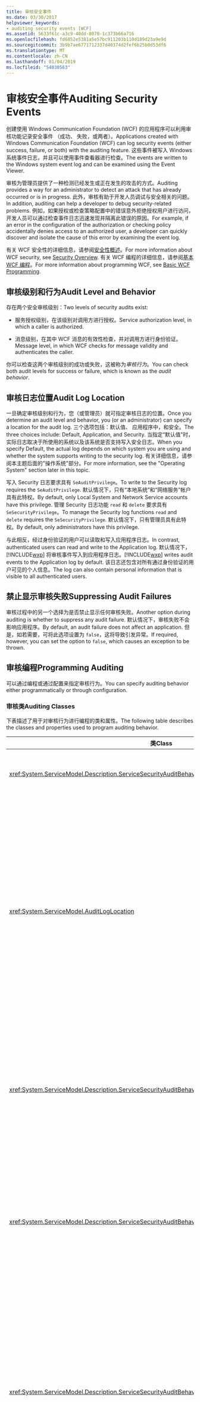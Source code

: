 ```yaml
---
title: 审核安全事件
ms.date: 03/30/2017
helpviewer_keywords:
- auditing security events [WCF]
ms.assetid: 5633f61c-a3c9-40dd-8070-1c373b66a716
ms.openlocfilehash: fd6852e5381a5e57bc911203b110d189d23a9e9d
ms.sourcegitcommit: 3b9b7ae6771712337d40374d2fef6b25b0d53df6
ms.translationtype: MT
ms.contentlocale: zh-CN
ms.lasthandoff: 01/04/2019
ms.locfileid: "54030563"
---
```

# <a name="auditing-security-events"></a><span data-ttu-id="e0bc2-102">审核安全事件</span><span class="sxs-lookup"><span data-stu-id="e0bc2-102">Auditing Security Events</span></span>
<span data-ttu-id="e0bc2-103">创建使用 Windows Communication Foundation (WCF) 的应用程序可以利用审核功能记录安全事件 （成功、 失败，或两者）。</span><span class="sxs-lookup"><span data-stu-id="e0bc2-103">Applications created with Windows Communication Foundation (WCF) can log security events (either success, failure, or both) with the auditing feature.</span></span> <span data-ttu-id="e0bc2-104">这些事件被写入 Windows 系统事件日志，并且可以使用事件查看器进行检查。</span><span class="sxs-lookup"><span data-stu-id="e0bc2-104">The events are written to the Windows system event log and can be examined using the Event Viewer.</span></span>  
  
 <span data-ttu-id="e0bc2-105">审核为管理员提供了一种检测已经发生或正在发生的攻击的方式。</span><span class="sxs-lookup"><span data-stu-id="e0bc2-105">Auditing provides a way for an administrator to detect an attack that has already occurred or is in progress.</span></span> <span data-ttu-id="e0bc2-106">此外，审核有助于开发人员调试与安全相关的问题。</span><span class="sxs-lookup"><span data-stu-id="e0bc2-106">In addition, auditing can help a developer to debug security-related problems.</span></span> <span data-ttu-id="e0bc2-107">例如，如果授权或检查策略配置中的错误意外拒绝授权用户进行访问，开发人员可以通过检查事件日志迅速发现并隔离此错误的原因。</span><span class="sxs-lookup"><span data-stu-id="e0bc2-107">For example, if an error in the configuration of the authorization or checking policy accidentally denies access to an authorized user, a developer can quickly discover and isolate the cause of this error by examining the event log.</span></span>  
  
 <span data-ttu-id="e0bc2-108">有关 WCF 安全性的详细信息，请参阅[安全性概述](../../../../docs/framework/wcf/feature-details/security-overview.md)。</span><span class="sxs-lookup"><span data-stu-id="e0bc2-108">For more information about WCF security, see [Security Overview](../../../../docs/framework/wcf/feature-details/security-overview.md).</span></span> <span data-ttu-id="e0bc2-109">有关 WCF 编程的详细信息，请参阅[基本 WCF 编程](../../../../docs/framework/wcf/basic-wcf-programming.md)。</span><span class="sxs-lookup"><span data-stu-id="e0bc2-109">For more information about programming WCF, see [Basic WCF Programming](../../../../docs/framework/wcf/basic-wcf-programming.md).</span></span>  
  
## <a name="audit-level-and-behavior"></a><span data-ttu-id="e0bc2-110">审核级别和行为</span><span class="sxs-lookup"><span data-stu-id="e0bc2-110">Audit Level and Behavior</span></span>  
 <span data-ttu-id="e0bc2-111">存在两个安全审核级别：</span><span class="sxs-lookup"><span data-stu-id="e0bc2-111">Two levels of security audits exist:</span></span>  
  
-   <span data-ttu-id="e0bc2-112">服务授权级别，在该级别对调用方进行授权。</span><span class="sxs-lookup"><span data-stu-id="e0bc2-112">Service authorization level, in which a caller is authorized.</span></span>  
  
-   <span data-ttu-id="e0bc2-113">消息级别，在其中 WCF 消息的有效性检查，并对调用方进行身份验证。</span><span class="sxs-lookup"><span data-stu-id="e0bc2-113">Message level, in which WCF checks for message validity and authenticates the caller.</span></span>  
  
 <span data-ttu-id="e0bc2-114">你可以检查这两个审核级别的成功或失败，这被称为*审核行为*。</span><span class="sxs-lookup"><span data-stu-id="e0bc2-114">You can check both audit levels for success or failure, which is known as the *audit behavior*.</span></span>  
  
## <a name="audit-log-location"></a><span data-ttu-id="e0bc2-115">审核日志位置</span><span class="sxs-lookup"><span data-stu-id="e0bc2-115">Audit Log Location</span></span>  
 <span data-ttu-id="e0bc2-116">一旦确定审核级别和行为，您（或管理员）就可指定审核日志的位置。</span><span class="sxs-lookup"><span data-stu-id="e0bc2-116">Once you determine an audit level and behavior, you (or an administrator) can specify a location for the audit log.</span></span> <span data-ttu-id="e0bc2-117">三个选项包括：默认值、 应用程序中，和安全。</span><span class="sxs-lookup"><span data-stu-id="e0bc2-117">The three choices include: Default, Application, and Security.</span></span> <span data-ttu-id="e0bc2-118">当指定“默认值”时，实际日志取决于所使用的系统以及该系统是否支持写入安全日志。</span><span class="sxs-lookup"><span data-stu-id="e0bc2-118">When you specify Default, the actual log depends on which system you are using and whether the system supports writing to the security log.</span></span> <span data-ttu-id="e0bc2-119">有关详细信息，请参阅本主题后面的"操作系统"部分。</span><span class="sxs-lookup"><span data-stu-id="e0bc2-119">For more information, see the "Operating System" section later in this topic.</span></span>  
  
 <span data-ttu-id="e0bc2-120">写入 Security 日志要求具有 `SeAuditPrivilege`。</span><span class="sxs-lookup"><span data-stu-id="e0bc2-120">To write to the Security log requires the `SeAuditPrivilege`.</span></span> <span data-ttu-id="e0bc2-121">默认情况下，只有“本地系统”和“网络服务”帐户具有此特权。</span><span class="sxs-lookup"><span data-stu-id="e0bc2-121">By default, only Local System and Network Service accounts have this privilege.</span></span> <span data-ttu-id="e0bc2-122">管理 Security 日志功能 `read` 和 `delete` 要求具有 `SeSecurityPrivilege`。</span><span class="sxs-lookup"><span data-stu-id="e0bc2-122">To manage the Security log functions `read` and `delete` requires the `SeSecurityPrivilege`.</span></span> <span data-ttu-id="e0bc2-123">默认情况下，只有管理员具有此特权。</span><span class="sxs-lookup"><span data-stu-id="e0bc2-123">By default, only administrators have this privilege.</span></span>  
  
 <span data-ttu-id="e0bc2-124">与此相反，经过身份验证的用户可以读取和写入应用程序日志。</span><span class="sxs-lookup"><span data-stu-id="e0bc2-124">In contrast, authenticated users can read and write to the Application log.</span></span> <span data-ttu-id="e0bc2-125">默认情况下，[!INCLUDE[wxp](../../../../includes/wxp-md.md)] 将审核事件写入到应用程序日志。</span><span class="sxs-lookup"><span data-stu-id="e0bc2-125">[!INCLUDE[wxp](../../../../includes/wxp-md.md)] writes audit events to the Application log by default.</span></span> <span data-ttu-id="e0bc2-126">该日志还包含对所有通过身份验证的用户可见的个人信息。</span><span class="sxs-lookup"><span data-stu-id="e0bc2-126">The log can also contain personal information that is visible to all authenticated users.</span></span>  
  
## <a name="suppressing-audit-failures"></a><span data-ttu-id="e0bc2-127">禁止显示审核失败</span><span class="sxs-lookup"><span data-stu-id="e0bc2-127">Suppressing Audit Failures</span></span>  
 <span data-ttu-id="e0bc2-128">审核过程中的另一个选择为是否禁止显示任何审核失败。</span><span class="sxs-lookup"><span data-stu-id="e0bc2-128">Another option during auditing is whether to suppress any audit failure.</span></span> <span data-ttu-id="e0bc2-129">默认情况下，审核失败不会影响应用程序。</span><span class="sxs-lookup"><span data-stu-id="e0bc2-129">By default, an audit failure does not affect an application.</span></span> <span data-ttu-id="e0bc2-130">但是，如若需要，可将此选项设置为 `false`，这将导致引发异常。</span><span class="sxs-lookup"><span data-stu-id="e0bc2-130">If required, however, you can set the option to `false`, which causes an exception to be thrown.</span></span>  
  
## <a name="programming-auditing"></a><span data-ttu-id="e0bc2-131">审核编程</span><span class="sxs-lookup"><span data-stu-id="e0bc2-131">Programming Auditing</span></span>  
 <span data-ttu-id="e0bc2-132">可以通过编程或通过配置来指定审核行为。</span><span class="sxs-lookup"><span data-stu-id="e0bc2-132">You can specify auditing behavior either programmatically or through configuration.</span></span>  
  
### <a name="auditing-classes"></a><span data-ttu-id="e0bc2-133">审核类</span><span class="sxs-lookup"><span data-stu-id="e0bc2-133">Auditing Classes</span></span>  
 <span data-ttu-id="e0bc2-134">下表描述了用于对审核行为进行编程的类和属性。</span><span class="sxs-lookup"><span data-stu-id="e0bc2-134">The following table describes the classes and properties used to program auditing behavior.</span></span>  
  
|<span data-ttu-id="e0bc2-135">类</span><span class="sxs-lookup"><span data-stu-id="e0bc2-135">Class</span></span>|<span data-ttu-id="e0bc2-136">描述</span><span class="sxs-lookup"><span data-stu-id="e0bc2-136">Description</span></span>|  
|-----------|-----------------|  
|<xref:System.ServiceModel.Description.ServiceSecurityAuditBehavior>|<span data-ttu-id="e0bc2-137">将设置审核选项作为服务行为启用。</span><span class="sxs-lookup"><span data-stu-id="e0bc2-137">Enables setting options for auditing as a service behavior.</span></span>|  
|<xref:System.ServiceModel.AuditLogLocation>|<span data-ttu-id="e0bc2-138">枚举值，用于指定要写入的日志。</span><span class="sxs-lookup"><span data-stu-id="e0bc2-138">Enumeration to specify which log to write to.</span></span> <span data-ttu-id="e0bc2-139">可能的值为 Default、Application 和 Security。</span><span class="sxs-lookup"><span data-stu-id="e0bc2-139">The possible values are Default, Application, and Security.</span></span> <span data-ttu-id="e0bc2-140">选择 Default 时，操作系统将确定实际日志位置。</span><span class="sxs-lookup"><span data-stu-id="e0bc2-140">When you select Default, the operating system determines the actual log location.</span></span> <span data-ttu-id="e0bc2-141">请参见本主题后面的“Application 或 Security 事件日志选择”部分。</span><span class="sxs-lookup"><span data-stu-id="e0bc2-141">See the "Application or Security Event Log Choice" section later in this topic.</span></span>|  
|<xref:System.ServiceModel.Description.ServiceSecurityAuditBehavior.MessageAuthenticationAuditLevel%2A>|<span data-ttu-id="e0bc2-142">指定在消息级别审核哪些类型的消息身份验证事件。</span><span class="sxs-lookup"><span data-stu-id="e0bc2-142">Specifies which types of message authentication events are audited at the message level.</span></span> <span data-ttu-id="e0bc2-143">选择包括 `None`、`Failure`、`Success` 和 `SuccessOrFailure`。</span><span class="sxs-lookup"><span data-stu-id="e0bc2-143">The choices are `None`, `Failure`, `Success`, and `SuccessOrFailure`.</span></span>|  
|<xref:System.ServiceModel.Description.ServiceSecurityAuditBehavior.ServiceAuthorizationAuditLevel%2A>|<span data-ttu-id="e0bc2-144">指定在服务级别审核哪些类型的服务授权事件。</span><span class="sxs-lookup"><span data-stu-id="e0bc2-144">Specifies which types of service authorization events are audited at the service level.</span></span> <span data-ttu-id="e0bc2-145">选择包括 `None`、`Failure`、`Success` 和 `SuccessOrFailure`。</span><span class="sxs-lookup"><span data-stu-id="e0bc2-145">The choices are `None`, `Failure`, `Success`, and `SuccessOrFailure`.</span></span>|  
|<xref:System.ServiceModel.Description.ServiceSecurityAuditBehavior.SuppressAuditFailure%2A>|<span data-ttu-id="e0bc2-146">指定在审核失败时如何处理客户端请求。</span><span class="sxs-lookup"><span data-stu-id="e0bc2-146">Specifies what happens to the client request when auditing fails.</span></span> <span data-ttu-id="e0bc2-147">例如，当服务尝试写入 Security 日志但不具有 `SeAuditPrivilege` 时。</span><span class="sxs-lookup"><span data-stu-id="e0bc2-147">For example, when the service attempts to write to the security log, but does not have `SeAuditPrivilege`.</span></span> <span data-ttu-id="e0bc2-148">默认值 `true` 指示忽略失败，因此将正常处理客户端请求。</span><span class="sxs-lookup"><span data-stu-id="e0bc2-148">The default value of `true` indicates that failures are ignored, and the client request is processed normally.</span></span>|  
  
 <span data-ttu-id="e0bc2-149">设置应用程序日志审核事件的示例，请参阅[如何：审核安全事件](../../../../docs/framework/wcf/feature-details/how-to-audit-wcf-security-events.md)。</span><span class="sxs-lookup"><span data-stu-id="e0bc2-149">For an example of setting up an application to log audit events, see [How to: Audit Security Events](../../../../docs/framework/wcf/feature-details/how-to-audit-wcf-security-events.md).</span></span>  
  
### <a name="configuration"></a><span data-ttu-id="e0bc2-150">配置</span><span class="sxs-lookup"><span data-stu-id="e0bc2-150">Configuration</span></span>  
 <span data-ttu-id="e0bc2-151">此外可以使用配置来指定审核行为，通过添加[ \<serviceSecurityAudit >](../../../../docs/framework/configure-apps/file-schema/wcf/servicesecurityaudit.md)下[\<行为 >](../../../../docs/framework/configure-apps/file-schema/wcf/behaviors.md)。</span><span class="sxs-lookup"><span data-stu-id="e0bc2-151">You can also use configuration to specify auditing behavior by adding a [\<serviceSecurityAudit>](../../../../docs/framework/configure-apps/file-schema/wcf/servicesecurityaudit.md) under the [\<behaviors>](../../../../docs/framework/configure-apps/file-schema/wcf/behaviors.md).</span></span> <span data-ttu-id="e0bc2-152">必须添加下的元素[\<行为 >](../../../../docs/framework/configure-apps/file-schema/wcf/behavior-of-endpointbehaviors.md)如下面的代码中所示。</span><span class="sxs-lookup"><span data-stu-id="e0bc2-152">You must add the element under a [\<behavior>](../../../../docs/framework/configure-apps/file-schema/wcf/behavior-of-endpointbehaviors.md) as shown in the following code.</span></span>  
  
```xml  
<configuration>  
  <system.serviceModel>  
    <behaviors>  
      <behavior>  
        <!-- auditLogLocation="Application" or "Security" -->  
        <serviceSecurityAudit  
                  auditLogLocation="Application"  
                  suppressAuditFailure="true"  
                  serviceAuthorizationAuditLevel="Failure"  
                  messageAuthenticationAuditLevel="SuccessOrFailure" />   
      </behavior>  
    </behaviors>  
  </system.serviceModel>  
</configuration>  
```  
  
 <span data-ttu-id="e0bc2-153">如果启用了审核但未指定 `auditLogLocation`，则对于支持写入 Security 日志的平台来说，默认日志名称为“Security”日志；否则为“Application”日志。</span><span class="sxs-lookup"><span data-stu-id="e0bc2-153">If auditing is enabled and an `auditLogLocation` is not specified, the default log name is "Security" log for the platform supporting writing to the Security log; otherwise, it is "Application" log.</span></span> <span data-ttu-id="e0bc2-154">仅 [!INCLUDE[ws2003](../../../../includes/ws2003-md.md)] 和 [!INCLUDE[wv](../../../../includes/wv-md.md)] 操作系统支持写入安全日志。</span><span class="sxs-lookup"><span data-stu-id="e0bc2-154">Only the [!INCLUDE[ws2003](../../../../includes/ws2003-md.md)] and [!INCLUDE[wv](../../../../includes/wv-md.md)] operating systems support writing to the Security log.</span></span> <span data-ttu-id="e0bc2-155">有关详细信息，请参阅本主题后面的"操作系统"部分。</span><span class="sxs-lookup"><span data-stu-id="e0bc2-155">For more information, see the "Operating System" section later in this topic.</span></span>  
  
## <a name="security-considerations"></a><span data-ttu-id="e0bc2-156">安全注意事项</span><span class="sxs-lookup"><span data-stu-id="e0bc2-156">Security Considerations</span></span>  
 <span data-ttu-id="e0bc2-157">如果恶意用户了解到审核功能处于启用状态，攻击者可能会发送将导致写入审核项的无效消息。</span><span class="sxs-lookup"><span data-stu-id="e0bc2-157">If a malicious user knows that auditing is enabled, that attacker can send invalid messages that cause audit entries to be written.</span></span> <span data-ttu-id="e0bc2-158">如果以这种方式填充审核日志，则审核系统会出现故障。</span><span class="sxs-lookup"><span data-stu-id="e0bc2-158">If the audit log is filled in this manner, the auditing system fails.</span></span> <span data-ttu-id="e0bc2-159">为了缓解此问题，请将 <xref:System.ServiceModel.Description.ServiceSecurityAuditBehavior.SuppressAuditFailure%2A> 属性设置为 `true`，然后使用事件查看器的属性来控制审核行为。</span><span class="sxs-lookup"><span data-stu-id="e0bc2-159">To mitigate this, set the <xref:System.ServiceModel.Description.ServiceSecurityAuditBehavior.SuppressAuditFailure%2A> property to `true` and use the properties of the Event Viewer to control the auditing behavior.</span></span> <span data-ttu-id="e0bc2-160">详细信息，请参阅 Microsoft 支持文章的查看和管理事件日志可在 Windows XP 中使用事件查看器[如何查看和管理 Windows XP 中的事件查看器中的事件日志](https://go.microsoft.com/fwlink/?LinkId=89150)。</span><span class="sxs-lookup"><span data-stu-id="e0bc2-160">For more information, see the Microsoft Support article on viewing and managing event logs by using the Event Viewer in Windows XP available at [How to view and manage event logs in Event Viewer in Windows XP](https://go.microsoft.com/fwlink/?LinkId=89150).</span></span>  
  
 <span data-ttu-id="e0bc2-161">在 [!INCLUDE[wxp](../../../../includes/wxp-md.md)] 上写入 Application 日志的审核事件对任何通过身份验证的用户都是可见的。</span><span class="sxs-lookup"><span data-stu-id="e0bc2-161">Audit events that are written to the Application Log on [!INCLUDE[wxp](../../../../includes/wxp-md.md)] are visible to any authenticated user.</span></span>  
  
## <a name="choosing-between-application-and-security-event-logs"></a><span data-ttu-id="e0bc2-162">选择 Application 或 Security 事件日志</span><span class="sxs-lookup"><span data-stu-id="e0bc2-162">Choosing Between Application and Security Event Logs</span></span>  
 <span data-ttu-id="e0bc2-163">下表提供的信息有助于您选择是记录到 Application 事件日志中还是记录到 Security 事件日志中。</span><span class="sxs-lookup"><span data-stu-id="e0bc2-163">The following tables provide information to help you choose whether to log into the Application or the Security event log.</span></span>  
  
#### <a name="operating-system"></a><span data-ttu-id="e0bc2-164">操作系统</span><span class="sxs-lookup"><span data-stu-id="e0bc2-164">Operating System</span></span>  
  
|<span data-ttu-id="e0bc2-165">系统</span><span class="sxs-lookup"><span data-stu-id="e0bc2-165">System</span></span>|<span data-ttu-id="e0bc2-166">Application 日志</span><span class="sxs-lookup"><span data-stu-id="e0bc2-166">Application log</span></span>|<span data-ttu-id="e0bc2-167">Security 日志</span><span class="sxs-lookup"><span data-stu-id="e0bc2-167">Security log</span></span>|  
|------------|---------------------|------------------|  
|[!INCLUDE[wxpsp2](../../../../includes/wxpsp2-md.md)] <span data-ttu-id="e0bc2-168">或更高版本</span><span class="sxs-lookup"><span data-stu-id="e0bc2-168">or later</span></span>|<span data-ttu-id="e0bc2-169">支持</span><span class="sxs-lookup"><span data-stu-id="e0bc2-169">Supported</span></span>|<span data-ttu-id="e0bc2-170">不支持</span><span class="sxs-lookup"><span data-stu-id="e0bc2-170">Not supported</span></span>|  
|[!INCLUDE[ws2003sp1](../../../../includes/ws2003sp1-md.md)] <span data-ttu-id="e0bc2-171">和 [!INCLUDE[wv](../../../../includes/wv-md.md)]</span><span class="sxs-lookup"><span data-stu-id="e0bc2-171">and [!INCLUDE[wv](../../../../includes/wv-md.md)]</span></span>|<span data-ttu-id="e0bc2-172">支持</span><span class="sxs-lookup"><span data-stu-id="e0bc2-172">Supported</span></span>|<span data-ttu-id="e0bc2-173">线程上下文必须具有 `SeAuditPrivilege`</span><span class="sxs-lookup"><span data-stu-id="e0bc2-173">Thread context must possess `SeAuditPrivilege`</span></span>|  
  
#### <a name="other-factors"></a><span data-ttu-id="e0bc2-174">其他因素</span><span class="sxs-lookup"><span data-stu-id="e0bc2-174">Other Factors</span></span>  
 <span data-ttu-id="e0bc2-175">除操作系统以外，下表描述了其他用于控制是否启用日志记录的设置。</span><span class="sxs-lookup"><span data-stu-id="e0bc2-175">In addition to the operating system, the following table describes other settings that control the enablement of logging.</span></span>  
  
|<span data-ttu-id="e0bc2-176">因素</span><span class="sxs-lookup"><span data-stu-id="e0bc2-176">Factor</span></span>|<span data-ttu-id="e0bc2-177">Application 日志</span><span class="sxs-lookup"><span data-stu-id="e0bc2-177">Application log</span></span>|<span data-ttu-id="e0bc2-178">Security 日志</span><span class="sxs-lookup"><span data-stu-id="e0bc2-178">Security log</span></span>|  
|------------|---------------------|------------------|  
|<span data-ttu-id="e0bc2-179">审核策略管理</span><span class="sxs-lookup"><span data-stu-id="e0bc2-179">Audit policy management</span></span>|<span data-ttu-id="e0bc2-180">不适用。</span><span class="sxs-lookup"><span data-stu-id="e0bc2-180">Not applicable.</span></span>|<span data-ttu-id="e0bc2-181">除配置以外，Security 日志还受到本地安全机构 (LSA) 策略的控制。</span><span class="sxs-lookup"><span data-stu-id="e0bc2-181">Along with configuration, the Security log is also controlled by the local security authority (LSA) policy.</span></span> <span data-ttu-id="e0bc2-182">还必须启用“审核对象访问”类别。</span><span class="sxs-lookup"><span data-stu-id="e0bc2-182">The "Audit object access" category must also be enabled.</span></span>|  
|<span data-ttu-id="e0bc2-183">默认用户体验</span><span class="sxs-lookup"><span data-stu-id="e0bc2-183">Default user experience</span></span>|<span data-ttu-id="e0bc2-184">所有通过身份验证的用户都可以写入 Application 日志，因此对于应用程序进程，不需要执行其他权限步骤。</span><span class="sxs-lookup"><span data-stu-id="e0bc2-184">All authenticated users can write to the Application log, so no additional permission step is needed for application processes.</span></span>|<span data-ttu-id="e0bc2-185">应用程序进程（上下文）必须具有 `SeAuditPrivilege`。</span><span class="sxs-lookup"><span data-stu-id="e0bc2-185">The application process (context) must have `SeAuditPrivilege`.</span></span>|  
  
## <a name="see-also"></a><span data-ttu-id="e0bc2-186">请参阅</span><span class="sxs-lookup"><span data-stu-id="e0bc2-186">See Also</span></span>  
 <xref:System.ServiceModel.Description.ServiceSecurityAuditBehavior>  
 <xref:System.ServiceModel.AuditLogLocation>  
 [<span data-ttu-id="e0bc2-187">安全性概述</span><span class="sxs-lookup"><span data-stu-id="e0bc2-187">Security Overview</span></span>](../../../../docs/framework/wcf/feature-details/security-overview.md)  
 [<span data-ttu-id="e0bc2-188">基本 WCF 编程</span><span class="sxs-lookup"><span data-stu-id="e0bc2-188">Basic WCF Programming</span></span>](../../../../docs/framework/wcf/basic-wcf-programming.md)  
 [<span data-ttu-id="e0bc2-189">如何：审核安全事件</span><span class="sxs-lookup"><span data-stu-id="e0bc2-189">How to: Audit Security Events</span></span>](../../../../docs/framework/wcf/feature-details/how-to-audit-wcf-security-events.md)  
 [<span data-ttu-id="e0bc2-190">\<serviceSecurityAudit ></span><span class="sxs-lookup"><span data-stu-id="e0bc2-190">\<serviceSecurityAudit></span></span>](../../../../docs/framework/configure-apps/file-schema/wcf/servicesecurityaudit.md)  
 [<span data-ttu-id="e0bc2-191">\<行为 ></span><span class="sxs-lookup"><span data-stu-id="e0bc2-191">\<behaviors></span></span>](../../../../docs/framework/configure-apps/file-schema/wcf/behaviors.md)  
 [<span data-ttu-id="e0bc2-192">Windows Server App Fabric 的安全模型</span><span class="sxs-lookup"><span data-stu-id="e0bc2-192">Security Model for Windows Server App Fabric</span></span>](https://go.microsoft.com/fwlink/?LinkID=201279&clcid=0x409)
